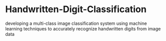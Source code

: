 # Handwritten-Digit-Classification
developing a  multi-class image classification system using machine learning techniques to accurately recognize handwritten digits from image data

